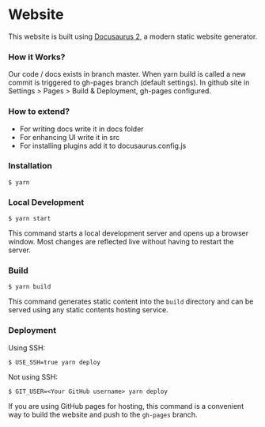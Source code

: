 # Website

This website is built using [Docusaurus 2](https://docusaurus.io/), a modern static website generator.

### How it Works?
Our code / docs exists in branch master. When yarn build is called a new commit is triggered to gh-pages branch (default settings).
In github site in Settings > Pages > Build & Deployment, gh-pages configured.


### How to extend?
* For writing docs write it in docs folder
* For enhancing UI write it in src
* For installing plugins add it to docusaurus.config.js

### Installation
```
$ yarn
```

### Local Development
```
$ yarn start
```

This command starts a local development server and opens up a browser window. Most changes are reflected live without having to restart the server.

### Build
```
$ yarn build
```

This command generates static content into the `build` directory and can be served using any static contents hosting service.

### Deployment
Using SSH:

```
$ USE_SSH=true yarn deploy
```

Not using SSH:

```
$ GIT_USER=<Your GitHub username> yarn deploy
```

If you are using GitHub pages for hosting, this command is a convenient way to build the website and push to the `gh-pages` branch.
